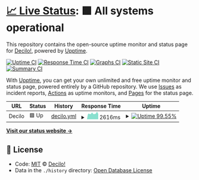 # [📈 Live Status](https://status.decilo.ar): <!--live status--> **🟩 All systems operational**

This repository contains the open-source uptime monitor and status page for [Decilo!](https://decilo.ar), powered by [Upptime](https://github.com/upptime/upptime).

[![Uptime CI](https://github.com/koj-co/upptime/workflows/Uptime%20CI/badge.svg)](https://github.com/koj-co/upptime/actions?query=workflow%3A%22Uptime+CI%22)
[![Response Time CI](https://github.com/koj-co/upptime/workflows/Response%20Time%20CI/badge.svg)](https://github.com/koj-co/upptime/actions?query=workflow%3A%22Response+Time+CI%22)
[![Graphs CI](https://github.com/koj-co/upptime/workflows/Graphs%20CI/badge.svg)](https://github.com/koj-co/upptime/actions?query=workflow%3A%22Graphs+CI%22)
[![Static Site CI](https://github.com/koj-co/upptime/workflows/Static%20Site%20CI/badge.svg)](https://github.com/koj-co/upptime/actions?query=workflow%3A%22Static+Site+CI%22)
[![Summary CI](https://github.com/koj-co/upptime/workflows/Summary%20CI/badge.svg)](https://github.com/koj-co/upptime/actions?query=workflow%3A%22Summary+CI%22)

With [Upptime](https://upptime.js.org), you can get your own unlimited and free uptime monitor and status page, powered entirely by a GitHub repository. We use [Issues](https://github.com/decilo/decilo_upttime/issues) as incident reports, [Actions](https://github.com/decilo/decilo_upttime/actions) as uptime monitors, and [Pages](https://status.decilo.ar) for the status page.

<!--start: status pages-->
<!-- This summary is generated by Upptime (https://github.com/upptime/upptime) -->
<!-- Do not edit this manually, your changes will be overwritten -->
<!-- prettier-ignore -->
| URL | Status | History | Response Time | Uptime |
| --- | ------ | ------- | ------------- | ------ |
| Decilo | 🟩 Up | [decilo.yml](https://github.com/decilo/decilo_upptime/commits/master/history/decilo.yml) | <details><summary><img alt="Response time graph" src="./graphs/decilo.png" height="20"> 2616ms</summary><br><a href="https://status.decilo.ar/history/decilo"><img alt="Response time 2616" src="https://img.shields.io/endpoint?url=https%3A%2F%2Fraw.githubusercontent.com%2Fdecilo%2Fdecilo_upptime%2Fmaster%2Fapi%2Fdecilo%2Fresponse-time.json"></a><br><a href="https://status.decilo.ar/history/decilo"><img alt="24-hour response time 2785" src="https://img.shields.io/endpoint?url=https%3A%2F%2Fraw.githubusercontent.com%2Fdecilo%2Fdecilo_upptime%2Fmaster%2Fapi%2Fdecilo%2Fresponse-time-day.json"></a><br><a href="https://status.decilo.ar/history/decilo"><img alt="7-day response time 2616" src="https://img.shields.io/endpoint?url=https%3A%2F%2Fraw.githubusercontent.com%2Fdecilo%2Fdecilo_upptime%2Fmaster%2Fapi%2Fdecilo%2Fresponse-time-week.json"></a><br><a href="https://status.decilo.ar/history/decilo"><img alt="30-day response time 2616" src="https://img.shields.io/endpoint?url=https%3A%2F%2Fraw.githubusercontent.com%2Fdecilo%2Fdecilo_upptime%2Fmaster%2Fapi%2Fdecilo%2Fresponse-time-month.json"></a><br><a href="https://status.decilo.ar/history/decilo"><img alt="1-year response time 2616" src="https://img.shields.io/endpoint?url=https%3A%2F%2Fraw.githubusercontent.com%2Fdecilo%2Fdecilo_upptime%2Fmaster%2Fapi%2Fdecilo%2Fresponse-time-year.json"></a></details> | <details><summary><a href="https://status.decilo.ar/history/decilo"><img alt="Uptime 99.55%" src="https://img.shields.io/endpoint?url=https%3A%2F%2Fraw.githubusercontent.com%2Fdecilo%2Fdecilo_upptime%2Fmaster%2Fapi%2Fdecilo%2Fuptime.json"></a></summary><a href="https://status.decilo.ar/history/decilo"><img alt="24-hour uptime 99.45%" src="https://img.shields.io/endpoint?url=https%3A%2F%2Fraw.githubusercontent.com%2Fdecilo%2Fdecilo_upptime%2Fmaster%2Fapi%2Fdecilo%2Fuptime-day.json"></a><br><a href="https://status.decilo.ar/history/decilo"><img alt="7-day uptime 99.55%" src="https://img.shields.io/endpoint?url=https%3A%2F%2Fraw.githubusercontent.com%2Fdecilo%2Fdecilo_upptime%2Fmaster%2Fapi%2Fdecilo%2Fuptime-week.json"></a><br><a href="https://status.decilo.ar/history/decilo"><img alt="30-day uptime 99.55%" src="https://img.shields.io/endpoint?url=https%3A%2F%2Fraw.githubusercontent.com%2Fdecilo%2Fdecilo_upptime%2Fmaster%2Fapi%2Fdecilo%2Fuptime-month.json"></a><br><a href="https://status.decilo.ar/history/decilo"><img alt="1-year uptime 99.55%" src="https://img.shields.io/endpoint?url=https%3A%2F%2Fraw.githubusercontent.com%2Fdecilo%2Fdecilo_upptime%2Fmaster%2Fapi%2Fdecilo%2Fuptime-year.json"></a></details>

<!--end: status pages-->

[**Visit our status website →**](https://status.decilo.ar)

## 📄 License

- Code: [MIT](./LICENSE) © [Decilo!](https://decilo.ar)
- Data in the `./history` directory: [Open Database License](https://opendatacommons.org/licenses/odbl/1-0/)
